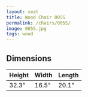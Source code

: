 ```yaml
---
layout: seat
title: Wood Chair 005S
permalink: /chairs/005S/
image: 005S.jpg
tags: wood
---
```



## Dimensions

Height   | Width    | Length
---------|----------|---------
32.3"    | 16.5"    | 20.1"